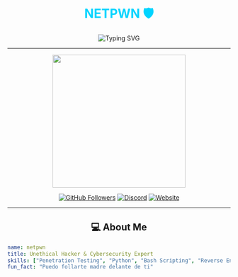 <h1 align="center"><span style="color: #00d4ff;">NETPWN 🛡️</span></h1>
<p align="center">
  <img src="https://readme-typing-svg.demolab.com?font=Fira+Code&size=30&pause=1000&color=ff0000&center=true&width=500&lines=Cybersecurity+Specialist;Ethical+Hacker;Developer+%26+Tech+Enthusiast;Founder+of+Proxy+Encryptors!" alt="Typing SVG">
</p>

---

<p align="center">
  <img src="https://media.giphy.com/media/LmNwrBhejkK9EFP504/giphy.gif" width="300">
</p>

<p align="center">
  <a href="https://github.com/netpwnn"><img src="https://img.shields.io/github/followers/NetPwn?label=Followers&style=social" alt="GitHub Followers"></a>
  <a href="https://discord.gg/hosthive"><img src="https://img.shields.io/badge/Join-Discord-blueviolet" alt="Discord"></a>
  <a href="https://netpwnn.github.io"><img src="https://img.shields.io/badge/My%20Website-BLUE" alt="Website"></a>
</p>

---

<h2 align="center">💻 About Me</h2>

```yaml
name: netpwn
title: Unethical Hacker & Cybersecurity Expert
skills: ["Penetration Testing", "Python", "Bash Scripting", "Reverse Engineering", "Cyber Defense", "bromas sin sentido"]
fun_fact: "Puedo follarte madre delante de ti"
